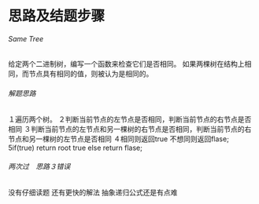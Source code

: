 # 思路及结题步骤
###### Same Tree
给定两个二进制树，编写一个函数来检查它们是否相同。
如果两棵树在结构上相同，而节点具有相同的值，则被认为是相同的。


###### 解题思路
１遍历两个树。
２判断当前节点的左节点是否相同，判断当前节点的右节点是否相同
３判断当前节点的左节点和另一棵树的右节点是否相同，判断当前节点的右节点和另一棵树的左节点是否相同
４相同则返回true 不想同则返回flase;
5if(true) return root true
else return flase;


###### 两次过　思路３错误
没有仔细读题
还有更快的解法
抽象递归公式还是有点难